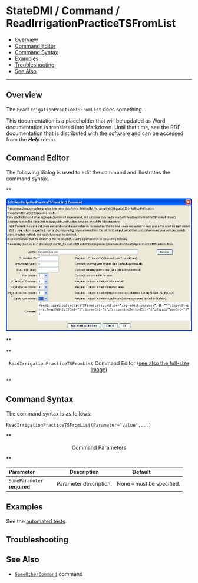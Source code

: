 # StateDMI / Command / ReadIrrigationPracticeTSFromList #

* [Overview](#overview)
* [Command Editor](#command-editor)
* [Command Syntax](#command-syntax)
* [Examples](#examples)
* [Troubleshooting](#troubleshooting)
* [See Also](#see-also)

-------------------------

## Overview ##

The `ReadIrrigationPracticeTSFromList` does something...

This documentation is a placeholder that will be updated as Word documentation is translated into Markdown.
Until that time, see the PDF documentation that is distributed with the software and can be accessed
from the ***Help*** menu.

## Command Editor ##

The following dialog is used to edit the command and illustrates the command syntax.

**<p style="text-align: center;">
![ReadIrrigationPracticeTSFromList](ReadIrrigationPracticeTSFromList.png)
</p>**

**<p style="text-align: center;">
`ReadIrrigationPracticeTSFromList` Command Editor (<a href="../ReadIrrigationPracticeTSFromList.png">see also the full-size image</a>)
</p>**

## Command Syntax ##

The command syntax is as follows:

```text
ReadIrrigationPracticeTSFromList(Parameter="Value",...)
```
**<p style="text-align: center;">
Command Parameters
</p>**

| **Parameter**&nbsp;&nbsp;&nbsp;&nbsp;&nbsp;&nbsp;&nbsp;&nbsp;&nbsp;&nbsp;&nbsp;&nbsp; | **Description** | **Default**&nbsp;&nbsp;&nbsp;&nbsp;&nbsp;&nbsp;&nbsp;&nbsp;&nbsp;&nbsp; |
| --------------|-----------------|----------------- |
|`SomeParameter`<br>**required**|Parameter description.|None – must be specified.|

## Examples ##

See the [automated tests](https://github.com/OpenCDSS/cdss-app-statedmi-test/tree/master/test/regression/commands/ReadIrrigationPracticeTSFromList).

## Troubleshooting ##

## See Also ##

* [`SomeOtherCommand`](../SomeOtherCommand/SomeOtherCommand) command
